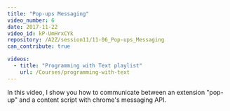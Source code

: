 ```yaml
---
title: "Pop-ups Messaging"
video_number: 6
date: 2017-11-22
video_id: kP-UmHrxCYk
repository: /A2Z/session11/11-06_Pop-ups_Messaging
can_contribute: true

videos:
  - title: "Programming with Text playlist"
    url: /Courses/programming-with-text
---
```


In this video, I show you how to communicate between an extension "pop-up" and a content script with chrome's messaging API.
